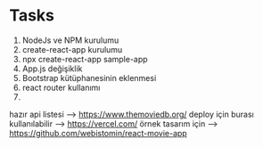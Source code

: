 # Tasks
1. NodeJs ve NPM kurulumu
2. create-react-app kurulumu
3. npx create-react-app sample-app
4. App.js değişiklik
5. Bootstrap kütüphanesinin eklenmesi
6. react router kullanımı
7. 



hazır api listesi --> https://www.themoviedb.org/
deploy için burası kullanılabilir --> https://vercel.com/
örnek tasarım için --> https://github.com/webistomin/react-movie-app